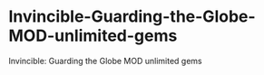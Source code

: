 # Invincible-Guarding-the-Globe-MOD-unlimited-gems
Invincible: Guarding the Globe MOD unlimited gems
